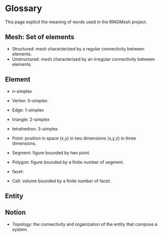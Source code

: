# Glossary

This page explicit the meaning of words used in the RINGMesh project.

## Mesh: Set of elements 
 * Structured: mesh characterized by a regular connectivity between elements.
 * Unstructured: mesh characterized by an irregular connectivity between elements.
 
## Element
 * n-simplex
  * Vertex: 0-simplex
  * Edge: 1-simplex
  * triangle: 2-simplex
  * tetrahedron: 3-simplex
  
 * Point: position in space (x,y) in two dimensions (x,y,z) in three dimensions.
 * Segment: figure bounded by two point.
 * Polygon: figure bounded by a finite number of segment.
 * facet:
 * Cell: volume bounded by a finite number of facet.
 
## Entity

## Notion
 * Topology: the connectivity and organization of the entity that compose a system. 

